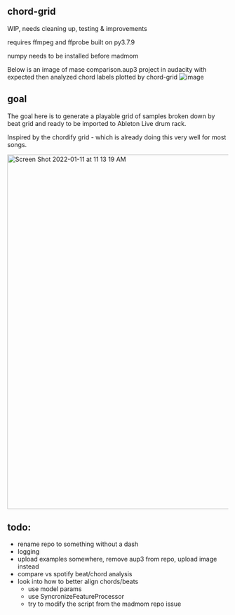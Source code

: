 chord-grid
----------


WIP, needs cleaning up, testing & improvements

requires ffmpeg and ffprobe built on py3.7.9

numpy needs to be installed before madmom

Below is an image of mase comparison.aup3 project in audacity with expected then analyzed chord labels plotted by chord-grid
![image](https://user-images.githubusercontent.com/2433319/201976323-958a079c-e2d9-4e17-b01e-2c4257a10439.png)


goal
----

The goal here is to generate a playable grid of samples broken down by beat grid
and ready to be imported to Ableton Live drum rack.

Inspired by the chordify grid - which is already doing this very well for most
songs.

<img width="806" alt="Screen Shot 2022-01-11 at 11 13 19 AM" src="https://user-images.githubusercontent.com/2433319/148979518-16b0d8eb-d979-4256-b1c4-fa3abe1af7fc.png">


todo:
----
- rename repo to something without a dash
- logging
- upload examples somewhere, remove aup3 from repo, upload image instead
- compare vs spotify beat/chord analysis
- look into how to better align chords/beats
    - use model params
    - use SyncronizeFeatureProcessor
    - try to modify the script from the madmom repo issue
